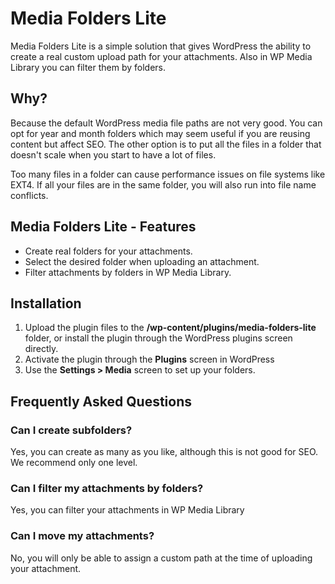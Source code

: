 # Media Folders Lite

Media Folders Lite is a simple solution that gives WordPress the ability to create a real custom upload path for your attachments. Also in WP Media Library you can filter them by folders.

## Why?

Because the default WordPress media file paths are not very good. You can opt for year and month folders which may seem useful if you are reusing content but affect SEO. The other option is to put all the files in a folder that doesn't scale when you start to have a lot of files.

Too many files in a folder can cause performance issues on file systems like EXT4. If all your files are in the same folder, you will also run into file name conflicts.

## Media Folders Lite - Features

* Create real folders for your attachments.
* Select the desired folder when uploading an attachment.
* Filter attachments by folders in WP Media Library.

## Installation

1. Upload the plugin files to the **/wp-content/plugins/media-folders-lite** folder, or install the plugin through the WordPress plugins screen directly.
1. Activate the plugin through the **Plugins** screen in WordPress
1. Use the **Settings > Media** screen to set up your folders.

## Frequently Asked Questions

### Can I create subfolders?

Yes, you can create as many as you like, although this is not good for SEO. We recommend only one level.

### Can I filter my attachments by folders?

Yes, you can filter your attachments in WP Media Library

### Can I move my attachments?

No, you will only be able to assign a custom path at the time of uploading your attachment.
